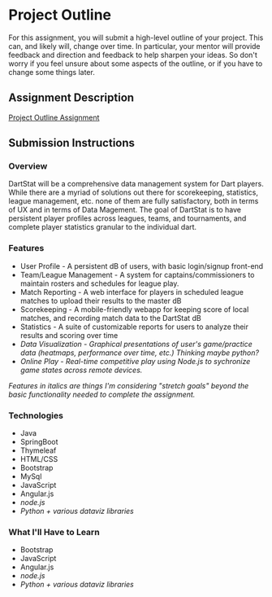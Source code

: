 # Project Outline
For this assignment, you will submit a high-level outline of your project. This can, and likely will, change over time. In particular, your mentor will provide feedback and direction and feedback to help sharpen your ideas. So don't worry if you feel unsure about some aspects of the outline, or if you have to change some things later.

## Assignment Description
[Project Outline Assignment](https://education.launchcode.org/liftoff/assignments/project-outline/)

## Submission Instructions

### Overview
DartStat will be a comprehensive data management system for Dart players. While there are a myriad of solutions out there for scorekeeping, statistics, league management, etc. none of them are fully satisfactory, both in terms of UX and in terms of Data Magement. The goal of DartStat is to have persistent player profiles across leagues, teams, and tournaments, and complete player statistics granular to the individual dart.


### Features
* User Profile - A persistent dB of users, with basic login/signup front-end
* Team/League Management - A system for captains/commissioners to maintain rosters and schedules for league play.
* Match Reporting - A web interface for players in scheduled league matches to upload their results to the master dB
* Scorekeeping - A mobile-friendly webapp for keeping score of local matches, and recording match data to the DartStat dB
* Statistics - A suite of customizable reports for users to analyze their results and scoring over time
* *Data Visualization - Graphical presentations of user's game/practice data (heatmaps, performance over time, etc.) Thinking maybe python?*
* *Online Play - Real-time competitive play using Node.js to sychronize game states across remote devices.* 

*Features in italics are things I'm considering "stretch goals" beyond the basic functionality needed to complete the assignment.*

### Technologies
* Java
* SpringBoot
* Thymeleaf
* HTML/CSS
* Bootstrap
* MySql
* JavaScript
* Angular.js
* *node.js*
* *Python + various dataviz libraries*


### What I'll Have to Learn

* Bootstrap
* JavaScript
* Angular.js
* *node.js*
* *Python + various dataviz libraries*


